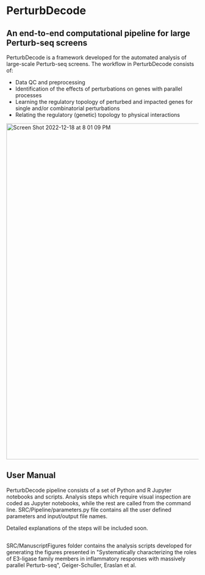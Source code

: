 # PerturbDecode
## An end-to-end computational pipeline for large Perturb-seq screens


PerturbDecode is a framework developed for the automated analysis of large-scale Perturb-seq screens. The workflow in PerturbDecode consists of: 


  * Data QC and preprocessing
  * Identification of the effects of perturbations on genes with parallel processes
  * Learning the regulatory topology of perturbed and impacted genes for single and/or combinatorial perturbations
  * Relating the regulatory (genetic) topology to physical interactions 



<img width="879" alt="Screen Shot 2022-12-18 at 8 01 09 PM" src="https://user-images.githubusercontent.com/45662603/208345270-31443000-600f-4f46-810f-9432e8ed70e0.png">


## User Manual

PerturbDecode pipeline consists of a set of Python and R Jupyter notebooks and scripts. Analysis steps which require visual inspection are coded as Jupyter notebooks, while the rest are called from the command line. SRC/Pipeline/parameters.py file contains all the user defined parameters and input/output file names.    

Detailed explanations of the steps will be included soon.



## 

SRC/ManuscriptFigures folder contains the analysis scripts developed for generating the figures presented in "Systematically characterizing the roles of E3-ligase family members in inflammatory responses with massively parallel Perturb-seq", Geiger-Schuller, Eraslan et al.
